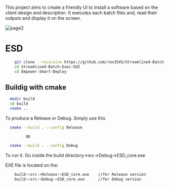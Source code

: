 This project aims to create a friendly UI to install a software based on the client design and description. It executes each batch files and, read their outputs and display it on the screen.

![page2](https://github.com/ron3545/Streamlined-Batch-Exec-GUI/assets/86136180/599909ad-982a-4a94-8fff-f0c570f64b58)

# ESD
```bash
    git clone --recursive https://github.com/ron3545/Streamlined-Batch-Exec-GUI.git
    cd Streamlined-Batch-Exec-GUI
    cd Empower-Smart-Deploy
```
## Buildig with cmake

```bash
  mkdir build
  cd build
  cmake ..
```
To produce a Release or Debug. Simply use this
```bash
  cmake --build . --config Release
```
             OR
```bash
  cmake --build . --config Debug
```
To run it. Go inside the build directory->src->Debug->ESD_core.exe

EXE file is located on the:
```bash
    build->src->Release->ESD_core.exe    //for Release version
    build->src->Debug->ESD_core.exe      //for Debug version
```

